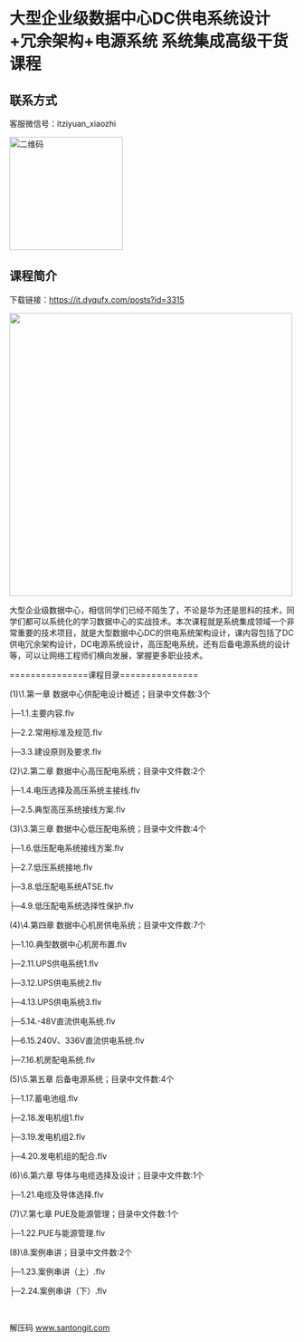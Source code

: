 # 大型企业级数据中心DC供电系统设计+冗余架构+电源系统 系统集成高级干货课程

## 联系方式

客服微信号：itziyuan_xiaozhi

<img src="https://ziyuanyun.oss-cn-guangzhou.aliyuncs.com/common/20240614073449/666b82192834a.jpg" width="200" height="200" alt="二维码">

## 课程简介

下载链接：https://it.dyqufx.com/posts?id=3315

<img src="https://ziyuanyun.oss-cn-guangzhou.aliyuncs.com/yun/20240515185121/664493a9a7855.jpg" width="500" alt="">

  大型企业级数据中心，相信同学们已经不陌生了，不论是华为还是思科的技术，同学们都可以系统化的学习数据中心的实战技术。本次课程就是系统集成领域一个非常重要的技术项目，就是大型数据中心DC的供电系统架构设计，课内容包括了DC供电冗余架构设计，DC电源系统设计，高压配电系统，还有后备电源系统的设计等，可以让网络工程师们横向发展，掌握更多职业技术。

 ===============课程目录===============

 (1)\1.第一章 数据中心供配电设计概述；目录中文件数:3个

 ├─1.1.主要内容.flv

 ├─2.2.常用标准及规范.flv

 ├─3.3.建设原则及要求.flv

 (2)\2.第二章 数据中心高压配电系统；目录中文件数:2个

 ├─1.4.电压选择及高压系统主接线.flv

 ├─2.5.典型高压系统接线方案.flv

 (3)\3.第三章 数据中心低压配电系统；目录中文件数:4个

 ├─1.6.低压配电系统接线方案.flv

 ├─2.7.低压系统接地.flv

 ├─3.8.低压配电系统ATSE.flv

 ├─4.9.低压配电系统选择性保护.flv

 (4)\4.第四章 数据中心机房供电系统；目录中文件数:7个

 ├─1.10.典型数据中心机房布置.flv

 ├─2.11.UPS供电系统1.flv

 ├─3.12.UPS供电系统2.flv

 ├─4.13.UPS供电系统3.flv

 ├─5.14.-48V直流供电系统.flv

 ├─6.15.240V、336V直流供电系统.flv

 ├─7.16.机房配电系统.flv

 (5)\5.第五章 后备电源系统；目录中文件数:4个

 ├─1.17.蓄电池组.flv

 ├─2.18.发电机组1.flv

 ├─3.19.发电机组2.flv

 ├─4.20.发电机组的配合.flv

 (6)\6.第六章 导体与电缆选择及设计；目录中文件数:1个

 ├─1.21.电缆及导体选择.flv

 (7)\7.第七章 PUE及能源管理；目录中文件数:1个

 ├─1.22.PUE与能源管理.flv

 (8)\8.案例串讲；目录中文件数:2个

 ├─1.23.案例串讲（上）.flv

 ├─2.24.案例串讲（下）.flv

 &nbsp;

 解压码 www.santongit.com  
